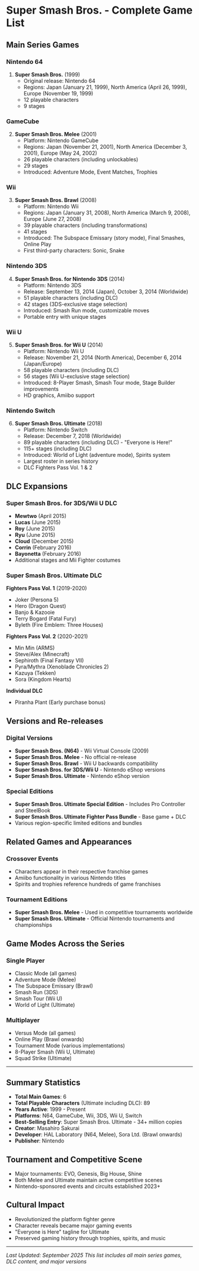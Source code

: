 # Super Smash Bros. - Complete Game List

## Main Series Games

### Nintendo 64
1. **Super Smash Bros.** (1999)
   - Original release: Nintendo 64
   - Regions: Japan (January 21, 1999), North America (April 26, 1999), Europe (November 19, 1999)
   - 12 playable characters
   - 9 stages

### GameCube
2. **Super Smash Bros. Melee** (2001)
   - Platform: Nintendo GameCube
   - Regions: Japan (November 21, 2001), North America (December 3, 2001), Europe (May 24, 2002)
   - 26 playable characters (including unlockables)
   - 29 stages
   - Introduced: Adventure Mode, Event Matches, Trophies

### Wii
3. **Super Smash Bros. Brawl** (2008)
   - Platform: Nintendo Wii
   - Regions: Japan (January 31, 2008), North America (March 9, 2008), Europe (June 27, 2008)
   - 39 playable characters (including transformations)
   - 41 stages
   - Introduced: The Subspace Emissary (story mode), Final Smashes, Online Play
   - First third-party characters: Sonic, Snake

### Nintendo 3DS
4. **Super Smash Bros. for Nintendo 3DS** (2014)
   - Platform: Nintendo 3DS
   - Release: September 13, 2014 (Japan), October 3, 2014 (Worldwide)
   - 51 playable characters (including DLC)
   - 42 stages (3DS-exclusive stage selection)
   - Introduced: Smash Run mode, customizable moves
   - Portable entry with unique stages

### Wii U
5. **Super Smash Bros. for Wii U** (2014)
   - Platform: Nintendo Wii U
   - Release: November 21, 2014 (North America), December 6, 2014 (Japan/Europe)
   - 58 playable characters (including DLC)
   - 56 stages (Wii U-exclusive stage selection)
   - Introduced: 8-Player Smash, Smash Tour mode, Stage Builder improvements
   - HD graphics, Amiibo support

### Nintendo Switch
6. **Super Smash Bros. Ultimate** (2018)
   - Platform: Nintendo Switch
   - Release: December 7, 2018 (Worldwide)
   - 89 playable characters (including DLC) - "Everyone is Here!"
   - 115+ stages (including DLC)
   - Introduced: World of Light (adventure mode), Spirits system
   - Largest roster in series history
   - DLC Fighters Pass Vol. 1 & 2

## DLC Expansions

### Super Smash Bros. for 3DS/Wii U DLC
- **Mewtwo** (April 2015)
- **Lucas** (June 2015)
- **Roy** (June 2015)
- **Ryu** (June 2015)
- **Cloud** (December 2015)
- **Corrin** (February 2016)
- **Bayonetta** (February 2016)
- Additional stages and Mii Fighter costumes

### Super Smash Bros. Ultimate DLC

**Fighters Pass Vol. 1** (2019-2020)
- Joker (Persona 5)
- Hero (Dragon Quest)
- Banjo & Kazooie
- Terry Bogard (Fatal Fury)
- Byleth (Fire Emblem: Three Houses)

**Fighters Pass Vol. 2** (2020-2021)
- Min Min (ARMS)
- Steve/Alex (Minecraft)
- Sephiroth (Final Fantasy VII)
- Pyra/Mythra (Xenoblade Chronicles 2)
- Kazuya (Tekken)
- Sora (Kingdom Hearts)

**Individual DLC**
- Piranha Plant (Early purchase bonus)

## Versions and Re-releases

### Digital Versions
- **Super Smash Bros. (N64)** - Wii Virtual Console (2009)
- **Super Smash Bros. Melee** - No official re-release
- **Super Smash Bros. Brawl** - Wii U backwards compatibility
- **Super Smash Bros. for 3DS/Wii U** - Nintendo eShop versions
- **Super Smash Bros. Ultimate** - Nintendo eShop version

### Special Editions
- **Super Smash Bros. Ultimate Special Edition** - Includes Pro Controller and SteelBook
- **Super Smash Bros. Ultimate Fighter Pass Bundle** - Base game + DLC
- Various region-specific limited editions and bundles

## Related Games and Appearances

### Crossover Events
- Characters appear in their respective franchise games
- Amiibo functionality in various Nintendo titles
- Spirits and trophies reference hundreds of game franchises

### Tournament Editions
- **Super Smash Bros. Melee** - Used in competitive tournaments worldwide
- **Super Smash Bros. Ultimate** - Official Nintendo tournaments and championships

## Game Modes Across the Series

### Single Player
- Classic Mode (all games)
- Adventure Mode (Melee)
- The Subspace Emissary (Brawl)
- Smash Run (3DS)
- Smash Tour (Wii U)
- World of Light (Ultimate)

### Multiplayer
- Versus Mode (all games)
- Online Play (Brawl onwards)
- Tournament Mode (various implementations)
- 8-Player Smash (Wii U, Ultimate)
- Squad Strike (Ultimate)

---

## Summary Statistics
- **Total Main Games**: 6
- **Total Playable Characters** (Ultimate including DLC): 89
- **Years Active**: 1999 - Present
- **Platforms**: N64, GameCube, Wii, 3DS, Wii U, Switch
- **Best-Selling Entry**: Super Smash Bros. Ultimate - 34+ million copies
- **Creator**: Masahiro Sakurai
- **Developer**: HAL Laboratory (N64, Melee), Sora Ltd. (Brawl onwards)
- **Publisher**: Nintendo

## Tournament and Competitive Scene
- Major tournaments: EVO, Genesis, Big House, Shine
- Both Melee and Ultimate maintain active competitive scenes
- Nintendo-sponsored events and circuits established 2023+

## Cultural Impact
- Revolutionized the platform fighter genre
- Character reveals became major gaming events
- "Everyone is Here" tagline for Ultimate
- Preserved gaming history through trophies, spirits, and music

---

*Last Updated: September 2025*
*This list includes all main series games, DLC content, and major versions*